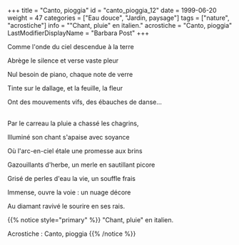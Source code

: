 +++
title = "Canto, pioggia"
id = "canto_pioggia_12"
date = 1999-06-20
weight = 47
categories = ["Eau douce", "Jardin, paysage"]
tags = ["nature", "acrostiche"]
info = "\"Chant, pluie\" en italien."
acrostiche = "Canto, pioggia"
LastModifierDisplayName = "Barbara Post"
+++

Comme l'onde du ciel descendue à la terre

Abrège le silence et verse vaste pleur

Nul besoin de piano, chaque note de verre

Tinte sur le dallage, et la feuille, la fleur

Ont des mouvements vifs, des ébauches de danse...

 \
Par le carreau la pluie a chassé les chagrins,

Illuminé son chant s'apaise avec soyance

Où l'arc-en-ciel étale une promesse aux brins

Gazouillants d'herbe, un merle en sautillant picore

Grisé de perles d'eau la vie, un souffle frais

Immense, ouvre la voie : un nuage décore

Au diamant ravivé le sourire en ses rais.

{{% notice style="primary" %}}
\"Chant, pluie\" en italien.

Acrostiche : Canto, pioggia
{{% /notice %}}
